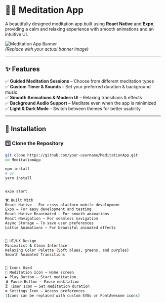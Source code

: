 # 🧘‍♂️ Meditation App

A beautifully designed meditation app built using **React Native** and **Expo**, providing a calm and relaxing experience with smooth animations and an intuitive UI.  

![Meditation App Banner](https://via.placeholder.com/800x400)  
*(Replace with your actual banner image)*  

---

## ✨ Features  

✅ **Guided Meditation Sessions** – Choose from different meditation types  
✅ **Custom Timer & Sounds** – Set your preferred duration & background music  
✅ **Smooth Animations & Modern UI** – Relaxing transitions & effects  
✅ **Background Audio Support** – Meditate even when the app is minimized  
✅ **Light & Dark Mode** – Switch between themes for better usability  

---

## 🚀 Installation  

### 1️⃣ Clone the Repository  
```sh
git clone https://github.com/your-username/MeditationApp.git
cd MeditationApp

npm install
# or
yarn install


expo start

🛠 Built With
React Native – For cross-platform mobile development
Expo – For easy development and testing
React Native Reanimated – For smooth animations
React Navigation – For seamless navigation
Async Storage – To save user preferences
Lottie Animations – For beautiful animated effects


🎨 UI/UX Design
Minimalist & Clean Interface
Relaxing Color Palette (Soft blues, greens, and purples)
Smooth Animated Transitions


📌 Icons Used
🧘 Meditation Icon – Home screen
▶️ Play Button – Start meditation
⏸️ Pause Button – Pause meditation
⏳ Timer Icon – Set meditation duration
⚙️ Settings Icon – Access preferences
(Icons can be replaced with custom SVGs or FontAwesome icons)
